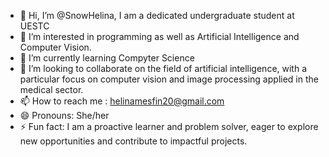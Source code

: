 - 👋 Hi, I’m @SnowHelina, I am a dedicated undergraduate student at UESTC 
- 👀 I’m interested in programming as well as Artificial Intelligence and Computer Vision.
- 🌱 I’m currently learning Compyter Science 
- 💞️ I’m looking to collaborate on the field of artificial intelligence,
with a particular focus on computer vision and image processing applied in the medical sector.
- 📫 How to reach me : helinamesfin20@gmail.com
- 😄 Pronouns: She/her
- ⚡ Fun fact: I am a proactive
learner and problem solver, eager to explore new opportunities and contribute to impactful projects.

<!---
SnowHelina/SnowHelina is a ✨ special ✨ repository because its `README.md` (this file) appears on your GitHub profile.
You can click the Preview link to take a look at your changes.
--->
